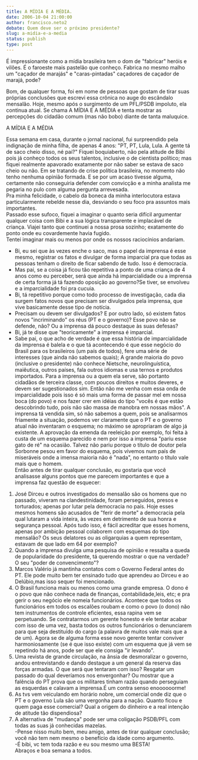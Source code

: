 ```yaml
---
title: A MÍDIA E A MÉDIA.
date: 2006-10-04 21:00:00
author: francisco.neto2
debate: Quem deve ser o próximo presidente?
slug: a-midia-e-a-media
status: publish 
type: post
---
```


É impressionante como a mídia brasileira tem o dom de "fabricar" heróis e vilões. É o faroeste mais pastelão que conheço. Fabrica no mesmo malho um "caçador de marajás" e "caras-pintadas" caçadores de caçador de marajá, pode?


Bom, de qualquer forma, foi em nome de pessoas que gostam de tirar suas próprias conclusões que escrevi essa crônica no auge do escândalo mensalão. Hoje, mesmo após o surgimento de um PFL/PSDB impoluto, ela continua atual. Se chama A MÍDIA E A MÉDIA e tenta mostrar as percepções do cidadão comum (mas não bobo) diante de tanta maluquice.


A MÍDIA E A MÉDIA


Essa semana em casa, durante o jornal nacional, fui surpreendido pela indignação de minha filha, de apenas 4 anos: "PT, PT, Lula, Lula. A gente tá de saco cheio disso, né pai?" Fiquei boquiaberto, não pela atitude de Bibi pois já conheço todos os seus talentos, inclusive o de cientista político; mas fiquei realmente apavorado exatamente por não saber se estava de saco cheio ou não. Em se tratando de crise política brasileira, no momento não tenho nenhuma opinião formada. E se por um acaso tivesse alguma, certamente não conseguiria defender com convicção e a minha analista me pegaria no pulo com alguma pergunta arrevesada.  
Pra minha felicidade, o cabelo da boneca da minha interlocutora estava particularmente rebelde nesse dia, desviando o seu foco pra assuntos mais importantes.  
Passado esse sufoco, fiquei a imaginar o quanto seria difícil argumentar qualquer coisa com Bibi e a sua lógica transparente e implacável de criança. Viajei tanto que continuei a nossa prosa sozinho; exatamente do ponto onde eu covardemente havia fugido.  
Tentei imaginar mais ou menos por onde os nossos raciocínios andariam.  
- Bi, eu sei que às vezes enche o saco, mas o papel da imprensa é esse mesmo, registrar os fatos e divulgar de forma imparcial pra que todas as pessoas tenham o direito de ficar sabendo de tudo. Isso é democracia.  
- Mas pai, se a coisa já ficou tão repetitiva a ponto de uma criança de 4 anos como eu perceber, será que ainda há imparcialidade ou a imprensa de certa forma já tá fazendo oposição ao governo?Se tiver, se envolveu e a imparcialidade foi pra cucuia.  
- Bi, tá repetitivo porque como todo processo de investigação, cada dia surgem fatos novos que precisam ser divulgados pela imprensa, que vive basicamente desse tipo de notícia.  
- Precisam ou devem ser divulgados? E por outro lado, só existem fatos novos "incriminando" os réus (PT e o governo)? Esse povo não se defende, não? Ou a imprensa dá pouco destaque às suas defesas?  
- Bi, já te disse que "teoricamente" a imprensa é imparcial.  
- Sabe pai, o que acho de verdade é que essa história de imparcialidade da imprensa é balela e o que tá acontecendo é que esse negócio do Brasil para os brasileiros (um país de todos), fere uma série de interesses (que ainda não sabemos quais); A grande maioria do povo (inclusive o presidente) não conhece Nietsche, neurolinguística, maiêutica, outros países, fala outros idiomas e usa ternos e produtos importados. Para a imprensa ou a quem ela serve, são portanto cidadãos de terceira classe, com poucos direitos e muitos deveres, e devem ser sugestionados sim. Então não me venha com essa onda de imparcialidade pois isso é só mais uma forma de passar mel em nossa boca (do povo) e nos fazer crer em idéias do tipo "vocês é que estão descobrindo tudo, pois não são massa de manobra em nossas mãos". A imprensa tá vendida sim, só não sabemos a quem, pois se analisarmos friamente a situação, podemos ver claramente que o PT e o governo atual não inventaram o esquema; no máximo se apropriaram de algo já existente. A aprovação da emenda da reeleição por exemplo, foi feita à custa de um esquema parecido e nem por isso a imprensa "pariu esse gato de ré" na ocasião. Talvez não pariu porque o título de doutor pela Sorbonne pesou em favor do esquema, pois vivemos num país de miseráveis onde a imensa maioria não é "nada", no entanto o título vale mais que o homem.  
Então antes de tirar qualquer conclusão, eu gostaria que você analisasse alguns pontos que me parecem importantes e que a imprensa faz questão de esquecer:  
1. José Dirceu e outros investigados do mensalão são os homens que no passado, viveram na clandestinidade, foram perseguidos, presos e torturados; apenas por lutar pela democracia no país. Hoje esses mesmos homens são acusados de "ferir de morte" a democracia pela qual lutaram a vida inteira, às vezes em detrimento de sua honra e segurança pessoal. Após tudo isso, é fácil acreditar que esses homens, apenas por ambição pessoal colaborem com esquemas do tipo mensalão? Os seus delatores ou as oligarquias a quem representam, estavam de que lado em 64 por exemplo?  
2. Quando a imprensa divulga uma pesquisa de opinião e ressalta a queda de popularidade do presidente, tá querendo mostrar o que na verdade? O seu "poder de convencimento"?  
3. Marcos Valério já mantinha contatos com o Governo Federal antes do PT. Ele pode muito bem ter ensinado tudo que aprendeu ao Dirceu e ao Delúbio,mas isso sequer foi mencionado.  
4. O Brasil funciona mais ou menos como uma grande empresa. O dono é o povo que não conhece nada de finanças, contabilidade,leis, etc; e pra gerir o seu negócio ele nomeia funcionários. Acontece que todos os funcionários em todos os escalões roubam e como o povo (o dono) não tem instrumentos de controle eficientes, essa rapina vem se perpetuando. Se contratarmos um gerente honesto e ele tentar acabar com isso de uma vez, basta todos os outros funcionários o denunciarem para que seja destituído do cargo (a palavra de muitos vale mais que a de um). Agora se de alguma forma esse novo gerente tentar conviver harmoniosamente (se é que isso existe) com um esquema que já vem se repetindo há anos, pode ser que ele consiga "ir levando".  
5. Uma revista de grande circulação, na ânsia de desmoralizar o governo, andou entrevistando e dando destaque a um general da reserva das forças armadas. O que será que tentaram com isso? Resgatar um passado do qual deveríamos nos envergonhar? Ou mostrar que a falência do PT prova que os militares tinham razão quando perseguiam as esquerdas e calavam a imprensa.É um contra senso enoooooorme!  
6. As tvs vem veiculando em horário nobre, um comercial onde diz que o PT e o governo Lula são uma vergonha para a nação. Quanto ficou e quem paga esse comercial? Qual a origem do dinheiro e a real intenção de atitude tão dispendiosa?  
7. A alternativa de "mudança" pode ser uma coligação PSDB/PFL com todas as suas já conhecidas mazelas.  
-Pense nisso muito bem, meu amigo, antes de tirar qualquer conclusão; você não tem nem mesmo o benefício da idade como argumento.  
-É bibi, vc tem toda razão e eu sou mesmo uma BESTA!  
Abraços e boa semana a todos.  



